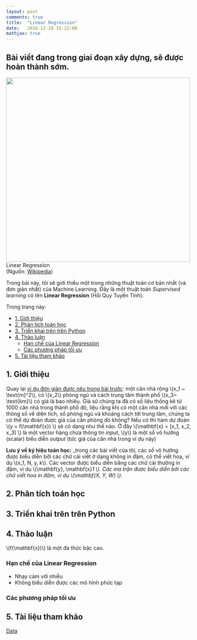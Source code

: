 ```yaml
---
layout: post
comments: true
title:  "Linear Regression"
date:   2016-12-28 15:22:00
mathjax: true
---
```


## Bài viết đang trong giai đoạn xây dựng, sẽ được hoàn thành sớm. 

<div class="imgcap">
<div >
<a href = "/2016/12/28/linearregression/">
    <img src="https://upload.wikimedia.org/wikipedia/commons/thumb/3/3a/Linear_regression.svg/400px-Linear_regression.svg.png" width = "500"></a>
    <!-- <img src="/assets/rl/mdp.png" height="206"> -->
</div>
<div class="thecap"> Linear Regression <br> (Nguồn: <a href ="https://en.wikipedia.org/wiki/Linear_regression">Wikipedia</a>)</div>
</div>

Trong bài này, tôi sẽ giới thiều một trong những thuật toán cơ bản nhất (và đơn giản nhất) của Machine Learning. Đây là một thuật toán _Supervised learning_ có tên **Linear Regression** (Hồi Quy Tuyến Tính). 

Trong trang này:
<!-- MarkdownTOC autolink="true" bracket="round" depth="0" style="unordered" indent="  " autoanchor="false" -->

- [1. Giới thiệu](#1-giới-thiệu)
- [2. Phân tích toán học](#2-phân-tích-toán-học)
- [3. Triển khai trên trên Python](#3-triển-khai-trên-trên-python)
- [4. Thảo luận](#4-thảo-luận)
  - [Hạn chế của Linear Regression](#hạn-chế-của-linear-regression)
  - [Các phương pháp tối ưu](#các-phương-pháp-tối-ưu)
- [5. Tài liệu tham khảo](#5-tài-liệu-tham-khảo)

<!-- /MarkdownTOC -->

## 1. Giới thiệu

Quay lại [ví dụ đơn giản được nêu trong bài trước](/2016/12/27/categories/): một căn nhà rộng \\(x_1 ~ \text{m}^2\\), có \\(x_2\\) phòng ngủ và cách trung tâm thành phố \\(x_3~ \text{km}\\) có giá là bao nhiêu. Giả sử chúng ta đã có số liệu thống kê từ 1000 căn nhà trong thành phố đó, liệu rằng khi có một căn nhà mới với các thông số về diện tích, số phòng ngủ và khoảng cách tới trung tâm, chúng ta có thể dự đoán được giá của căn phòng đó không? Nếu có thì hàm dự đoán \\(y = f(\mathbf{x}) \\) sẽ có dạng như thế nào. Ở đây \\(\mathbf{x} = [x_1, x_2, x_3] \\) là một vector hàng chưa thông tin _input_, \\(y\\) là một số vô hướng (scalar) biểu diễn _output_ (tức giá của căn nhà trong ví dụ này) 

**Lưu ý về ký hiệu toán học:** _trong các bài viết của tôi, các số vô hướng được biểu diễn bởi các chữ cái viết ở dạng không in đậm, có thể viết hoa, ví dụ \\(x_1, N, y, k\\). Các vector được biểu diễn bằng các chữ cái thường in đậm, ví dụ \\(\mathbf{y}, \mathbf{x}_1 \\). Các ma trận được biểu diễn bởi các chữ viết hoa in đậm, ví dụ \\(\mathbf{X, Y, W} \\)._


## 2. Phân tích toán học 

## 3. Triển khai trên trên Python

## 4. Thảo luận
 
\\(f(\mathbf{x})\\) là một đa thức bậc cao. 

### Hạn chế của Linear Regression
* Nhạy cảm với nhiễu 
* Không biểu diễn được các mô hình phức tạp 

### Các phương pháp tối ưu



<!-- Giả sử chúng ta có các cặp (_input, outcome_) \\( (\mathbf{x}_1, \mathbf{y}_1), \dots, (\mathbf{x}_N, \mathbf{y}_N) \\), chúng ta phải tìm một hàm  -->
## 5. Tài liệu tham khảo

[Data](http://people.sc.fsu.edu/~jburkardt/datasets/regression/regression.html)